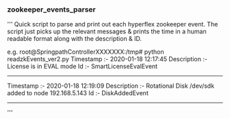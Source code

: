 ### zookeeper_events_parser

'''
Quick script to parse and print out each hyperflex zookeeper event. 
The script just picks up the relevant messages & prints the time in a human readable format along with the description & ID.

e.g.
root@SpringpathControllerXXXXXXX:/tmp# python readzkEvents_ver2.py
Timestamp   :- 2020-01-18 12:17:45
Description :- License is in EVAL mode
Id          :- SmartLicenseEvalEvent
******************************************************************************************

Timestamp   :- 2020-01-18 12:19:09
Description :- Rotational Disk /dev/sdk added to node 192.168.5.143
Id          :- DiskAddedEvent
******************************************************************************************

<snip>
'''
